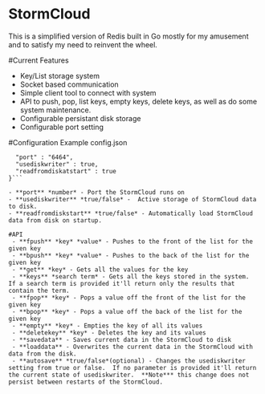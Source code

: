 # StormCloud
This is a simplified version of Redis built in Go mostly for my amusement and to satisfy my need to reinvent the wheel.

#Current Features
- Key/List storage system
- Socket based communication
- Simple client tool to connect with system
- API to push, pop, list keys, empty keys, delete keys, as well as do some system maintenance. 
- Configurable persistant disk storage
- Configurable port setting


#Configuration
Example config.json
```{
  "port" : "6464",
  "usediskwriter" : true,
  "readfromdiskatstart" : true
}```

- **port** *number* - Port the StormCloud runs on
- **usediskwriter** *true/false* -  Active storage of StormCloud data to disk.
- **readfromdiskstart** *true/false* - Automatically load StormCloud data from disk on startup.

#API
 - **fpush** *key* *value* - Pushes to the front of the list for the given key
 - **bpush** *key* *value* - Pushes to the back of the list for the given key
 - **get** *key* - Gets all the values for the key
 - **keys** *search term* - Gets all the keys stored in the system.  If a search term is provided it'll return only the results that contain the term.
 - **fpop** *key* - Pops a value off the front of the list for the given key
 - **bpop** *key* - Pops a value off the back of the list for the given key
 - **empty** *key* - Empties the key of all its values
 - **deletekey** *key* - Deletes the key and its values
 - **savedata** - Saves current data in the StormCloud to disk
 - **loaddata** - Overwrites the current data in the StormCloud with data from the disk.
 - **autosave** *true/false*(optional) - Changes the usediskwriter setting from true or false.  If no parameter is provided it'll return the current state of usediskwriter.  **Note*** this change does not persist between restarts of the StormCloud.
